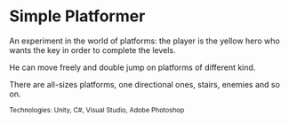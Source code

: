 # Simple Platformer

An experiment in the world of platforms: the player is the yellow hero who wants the key in order to complete the levels.

He can move freely and double jump on platforms of different kind.

There are all-sizes platforms, one directional ones, stairs, enemies and so on. 

<sub>Technologies: Unity, C#, Visual Studio, Adobe Photoshop</sub>
